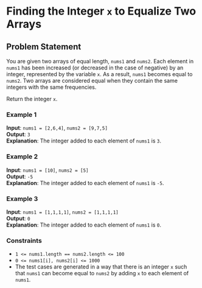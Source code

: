 # Finding the Integer `x` to Equalize Two Arrays

## Problem Statement

You are given two arrays of equal length, `nums1` and `nums2`. Each element in `nums1` has been increased (or decreased in the case of negative) by an integer, represented by the variable `x`. As a result, `nums1` becomes equal to `nums2`. Two arrays are considered equal when they contain the same integers with the same frequencies.

Return the integer `x`.

### Example 1

**Input**: `nums1 = [2,6,4]`, `nums2 = [9,7,5]`  
**Output**: `3`  
**Explanation**: The integer added to each element of `nums1` is `3`.

### Example 2

**Input**: `nums1 = [10]`, `nums2 = [5]`  
**Output**: `-5`  
**Explanation**: The integer added to each element of `nums1` is `-5`.

### Example 3

**Input**: `nums1 = [1,1,1,1]`, `nums2 = [1,1,1,1]`  
**Output**: `0`  
**Explanation**: The integer added to each element of `nums1` is `0`.

### Constraints

- `1 <= nums1.length == nums2.length <= 100`
- `0 <= nums1[i], nums2[i] <= 1000`
- The test cases are generated in a way that there is an integer `x` such that `nums1` can become equal to `nums2` by adding `x` to each element of `nums1`.


